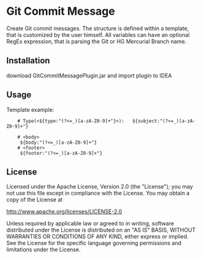 # Git Commit Message

Create Git commit messages.
The structure is defined within a template, that is customized by the user himself.
All variables can have an optional RegEx expression, that is parsing the Git or HG Mercurial Branch name.


## Installation
download GitCommitMessagePlugin.jar and import plugin to IDEA

<!-- Install directly from the IDE plugin manager (File > Settings > Plugins > Browser repositories > Git Commit Template)-->
## Usage
Template example:
```
    # Type(<${type:"(?<=_)[a-zA-Z0-9]+"}>):   ${subject:"(?<=_)[a-zA-Z0-9]+"}
    
    # <body>
     ${body:"(?<=_)[a-zA-Z0-9]+"}
    # <footer>
     ${footer:"(?<=_)[a-zA-Z0-9]+"}
```

## License

Licensed under the Apache License, Version 2.0 (the "License");
you may not use this file except in compliance with the License.
You may obtain a copy of the License at

   http://www.apache.org/licenses/LICENSE-2.0

Unless required by applicable law or agreed to in writing, software
distributed under the License is distributed on an "AS IS" BASIS,
WITHOUT WARRANTIES OR CONDITIONS OF ANY KIND, either express or implied.
See the License for the specific language governing permissions and
limitations under the License.